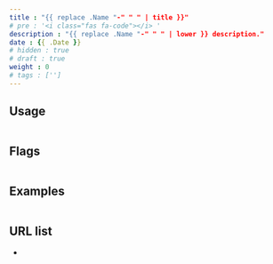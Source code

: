 ```yaml
---
title : "{{ replace .Name "-" " " | title }}"
# pre : '<i class="fas fa-code"></i> '
description : "{{ replace .Name "-" " " | lower }} description."
date : {{ .Date }}
# hidden : true
# draft : true
weight : 0
# tags : ['']
---
```


## Usage

```plain

```

## Flags

```plain

```

## Examples

```plain

```

## URL list

- []()
